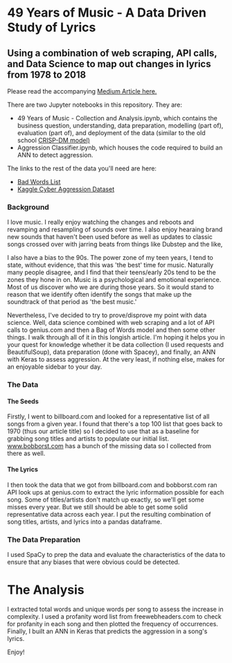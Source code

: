 # 49 Years of Music - A Data Driven Study of Lyrics
## Using a combination of web scraping, API calls, and Data Science to map out changes in lyrics from 1978 to 2018
Please read the accompanying [Medium Article here.](https://medium.com/@carlsharpe_71327/49-years-of-lyrics-why-so-angry-1adf0a3fa2b4)

There are two Jupyter notebooks in this repository. They are:
* 49 Years of Music - Collection and Analysis.ipynb, which contains the business question, understanding, data preparation, modelling (part of), evaluation (part of), and deployment of the data (similar to the old school [CRISP-DM model)](https://jenstirrup.com/2017/07/01/whats-wrong-with-crisp-dm-and-is-there-an-alternative/)
* Aggression Classifier.ipynb, which houses the code required to build an ANN to detect aggression.


The links to the rest of the data you'll need are here:
* [Bad Words List](https://medium.com/r/?url=https%3A%2F%2Fwww.freewebheaders.com%2Fbad-words-list-and-page-moderation-words-list-for-facebook%2F)
* [Kaggle Cyber Aggression Dataset](https://medium.com/r/?url=https%3A%2F%2Fwww.kaggle.com%2Fdataturks%2Fdataset-for-detection-of-cybertrolls)


### Background
I love music. I really enjoy watching the changes and reboots and revamping and resampling of sounds over time. I also enjoy hearaing brand new sounds that haven't been used before as well as updates to classic songs crossed over with jarring beats from things like Dubstep and the like,

I also have a bias to the 90s. The power zone of my teen years, I tend to state, without evidence, that this was 'the best' time for music. Naturally many people disagree, and I find that their teens/early 20s tend to be the zones they hone in on. Music is a psychological and emotional experience. Most of us discover who we are during those years. So it would stand to reason that we identify often identify the songs that make up the soundtrack of that period as 'the best music.'

Nevertheless, I've decided to try to prove/disprove my point with data science. Well, data science combined with web scraping and a lot of API calls to genius.com and then a Bag of Words model and then some other things. I walk through all of it in this longish article. I'm hoping it helps you in your quest for knowledge whether it be data collection (I used requests and BeautifulSoup), data preparation (done with  Spacey), and finally, an ANN with Keras to assess aggression. At the very least, if nothing else, makes for an enjoyable sidebar to your day.

### The Data

#### The Seeds
Firstly, I went to billboard.com and looked for a representative list of all songs from a given year. I found that there's a top 100 list that goes back to 1970 (thus our article title) so I decided to use that as a baseline for grabbing song titles and artists to populate our initial list. www.bobborst.com has a bunch of the missing data so I collected from there as well.

#### The Lyrics
I then took the data that we got from billboard.com and bobborst.com ran API look ups at genius.com to extract the lyric information possible for each song. Some of titles/artists don't match up exactly, so we'll get some misses every year. But we still should be able to get some solid representative data across each year. I put the resulting combination of song titles, artists, and lyrics into a pandas dataframe.

### The Data Preparation
I used SpaCy to prep the data and evaluate the characteristics of the data to ensure that any biases that were obvious could be detected.
# The Analysis
I extracted total words and unique words per song to assess the increase in complexity.
I used a profanity word list from freewebheaders.com to check for profanity in each song and then plotted the frequency of occurrences.
Finally, I built an ANN in Keras that predicts the aggression in a song's lyrics.

Enjoy!
